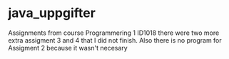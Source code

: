 # java_uppgifter
Assignments from course Programmering 1 ID1018
there were two more extra assigment 3 and 4 that I did not finish.
Also there is no program for Assigment 2 because it wasn't necesary
